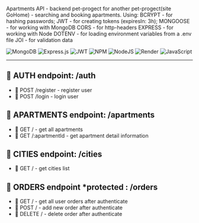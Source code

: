 <!-- # 🗄 https://nodejs-apartments-api.onrender.com -->

Apartments API - backend pet-progect for another pet-progect(site GoHome) - searching and booking apartments. Using:
BCRYPT - for hashing passwords;
JWT - for creating tokens (expiresIn: 3h);
MONGOOSE - for working with MongoDB
CORS - for http-headers
EXPRESS - for working with Node
DOTENV - for loading environment variables from a .env file
JOI - for validation data

![MongoDB](https://img.shields.io/badge/MongoDB-%234ea94b.svg?style=for-the-badge&logo=mongodb&logoColor=white)
![Express.js](https://img.shields.io/badge/express.js-%23404d59.svg?style=for-the-badge&logo=express&logoColor=%2361DAFB)
![JWT](https://img.shields.io/badge/JWT-black?style=for-the-badge&logo=JSON%20web%20tokens)
![NPM](https://img.shields.io/badge/NPM-%23CB3837.svg?style=for-the-badge&logo=npm&logoColor=white)
![NodeJS](https://img.shields.io/badge/node.js-6DA55F?style=for-the-badge&logo=node.js&logoColor=white)
![Render](https://img.shields.io/badge/Render-%46E3B7.svg?style=for-the-badge&logo=render&logoColor=white)
![JavaScript](https://img.shields.io/badge/javascript-%23323330.svg?style=for-the-badge&logo=javascript&logoColor=%23F7DF1E)

---

## 📍 AUTH endpoint: /auth

- 📎 POST /register - register user
- 📎 POST /login - login user

## 📍 APARTMENTS endpoint: /apartments

- 📎 GET / - get all apartments
- 📎 GET /:apartmentId - get apartment detail information

## 📍 CITIES endpoint: /cities

- 📎 GET / - get cities list

## 📍 ORDERS endpoint \*protected : /orders

- 📎 GET / - get all user orders after authenticate
- 📎 POST / - add new order after authenticate
- 📎 DELETE / - delete order after authenticate
